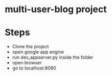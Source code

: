 # multi-user-blog project
# Steps
* Clone the project 
* open google app engine
* run dev_appserver.py inside the folder
* open browser
* go to localhost:8080
